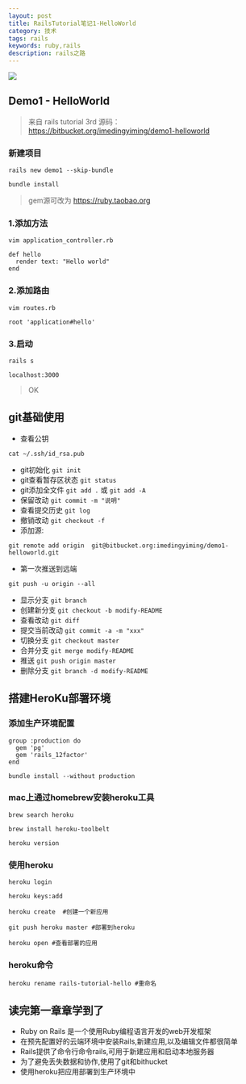 ```yaml
---
layout: post
title: RailsTutorial笔记1-HelloWorld
category: 技术
tags: rails
keywords: ruby,rails
description: rails之路
---
```



![](https://github.com/dingyiming/learn-Ruby-rails/blob/master/pics/railstutorials.png?raw=true)

## Demo1 - HelloWorld

> 来自 rails tutorial 3rd
> 源码：https://bitbucket.org/imedingyiming/demo1-helloworld

### 新建项目

```
rails new demo1 --skip-bundle

bundle install
```
> gem源可改为 https://ruby.taobao.org

### 1.添加方法

```
vim application_controller.rb

def hello
  render text: "Hello world"
end
```

### 2.添加路由

```
vim routes.rb

root 'application#hello'
```

### 3.启动

```
rails s

localhost:3000
```

> OK

## git基础使用

* 查看公钥

```
cat ~/.ssh/id_rsa.pub
```

* git初始化  `git init`
* git查看暂存区状态 `git status`
* git添加全文件 `git add .` 或 `git add -A`
* 保留改动 `git commit -m "说明" `
* 查看提交历史 `git log`
* 撤销改动 `git checkout -f`
* 添加源:

```
git remote add origin  git@bitbucket.org:imedingyiming/demo1-helloworld.git
```

* 第一次推送到远端

```
git push -u origin --all
```

* 显示分支 `git branch`
* 创建新分支 `git checkout -b modify-README`
* 查看改动 `git diff`
* 提交当前改动 `git commit -a -m "xxx" `
* 切换分支 `git checkout master`
* 合并分支 `git merge modify-README`
* 推送 `git push origin master`
* 删除分支 `git branch -d modify-README`

## 搭建HeroKu部署环境

### 添加生产环境配置

```
group :production do
  gem 'pg'
  gem 'rails_12factor'
end

bundle install --without production
```

### mac上通过homebrew安装heroku工具

```
brew search heroku

brew install heroku-toolbelt

heroku version
```

### 使用heroku

```
heroku login

heroku keys:add

heroku create  #创建一个新应用

git push heroku master #部署到heroku

heroku open #查看部署的应用
```

### heroku命令

```
heroku rename rails-tutorial-hello #重命名
```

## 读完第一章章学到了

* Ruby on Rails 是一个使用Ruby编程语言开发的web开发框架
* 在预先配置好的云端环境中安装Rails,新建应用,以及编辑文件都很简单
* Rails提供了命令行命令rails,可用于新建应用和启动本地服务器
* 为了避免丢失数据和协作,使用了git和bithucket
* 使用heroku把应用部署到生产环境中